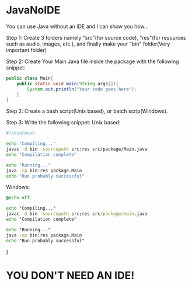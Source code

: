 # JavaNoIDE
You can use Java without an IDE and I can show you how...

Step 1: Create 3 folders namely "src"(for source code),
"res"(for resources such as audio, images, etc.),
and finally make your "bin" folder(Very important folder)

Step 2: Create Your Main Java file inside the package with the following snippet:

```java
public class Main{
    public static void main(String args[]){
        System.out.println("Your code goes here");
    }
}
```

Step 2: Create a bash script(Unix based), or batch scrip(Windows).

Step 3: Write the following snippet:
Unix based:
```sh
#!/bin/bash

echo "Compiling..."
javac -d bin -sourcepath src:res src/package/Main.java
echo "Compilation complete"

echo "Running..."
java -cp bin:res package.Main
echo "Run probably successful"
```

Windows:
```bat
@echo off

echo "Compiling..."
javac -d bin -sourcepath src;res src/package/main.java
echo "Compilation complete"

echo "Running..."
java -cp bin:res package.Main
echo "Run probably successful"
```
}

# YOU DON'T NEED AN IDE!

